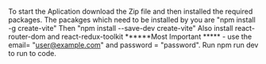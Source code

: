 To start the Aplication download the Zip file and then installed the required packages.
The pacakges which need to be installed by you are "npm install -g create-vite"
Then "npm install --save-dev create-vite"
Also install react-router-dom and react-redux-toolkit
******Most Important ***** - use the email= "user@example.com" and password = "password".
Run npm run dev to run to code.
